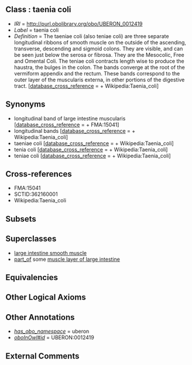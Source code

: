
## Class : taenia coli

 * *IRI* = http://purl.obolibrary.org/obo/UBERON_0012419
 * *Label* = taenia coli
 * *Definition* = The taeniae coli (also teniae coli) are three separate longitudinal ribbons of smooth muscle on the outside of the ascending, transverse, descending and sigmoid colons. They are visible, and can be seen just below the serosa or fibrosa. They are the Mesocolic, Free and Omental Coli. The teniae coli contracts length wise to produce the haustra, the bulges in the colon. The bands converge at the root of the vermiform appendix and the rectum. These bands correspond to the outer layer of the muscularis externa, in other portions of the digestive tract. [[database_cross_reference](../../ef/oboInOwl#hasDbXref.md) =  + Wikipedia:Taenia_coli]

## Synonyms

 * longitudinal band of large intestine muscularis [[database_cross_reference](../../ef/oboInOwl#hasDbXref.md) =  + FMA:15041]
 * longitudinal bands [[database_cross_reference](../../ef/oboInOwl#hasDbXref.md) =  + Wikipedia:Taenia_coli]
 * taeniae coli [[database_cross_reference](../../ef/oboInOwl#hasDbXref.md) =  + Wikipedia:Taenia_coli]
 * tenia coli [[database_cross_reference](../../ef/oboInOwl#hasDbXref.md) =  + Wikipedia:Taenia_coli]
 * teniae coli [[database_cross_reference](../../ef/oboInOwl#hasDbXref.md) =  + Wikipedia:Taenia_coli]

## Cross-references

 * FMA:15041
 * SCTID:362160001
 * Wikipedia:Taenia_coli

## Subsets


## Superclasses

 * [large intestine smooth muscle](../../UBERON/20/UBERON_0004220.md)
 * [part_of](../../BFO/50/BFO_0000050.md) some [muscle layer of large intestine](../../UBERON/98/UBERON_0011198.md)

## Equivalencies


## Other Logical Axioms


## Other Annotations

 * *[has_obo_namespace](../../ce/oboInOwl#hasOBONamespace.md)* = uberon
 * *[oboInOwl#id](../../id/oboInOwl#id.md)* = UBERON:0012419

## External Comments

